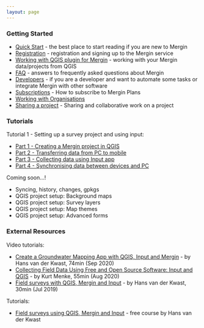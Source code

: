 ```yaml
---
layout: page
---
```



### Getting Started

- [Quick Start](quick-start.html) - the best place to start reading if you are new to Mergin
- [Registration](registration) - registration and signing up to the Mergin service
- [Working with QGIS plugin for Mergin](working-with-qgis-plugin) - working with your Mergin data/projects from QGIS
- [FAQ](faq.html) - answers to frequently asked questions about Mergin
- [Developers](developers) - if you are a developer and want to automate some tasks or integrate Mergin with other software
- [Subscriptions](subscriptions) - How to subscribe to Mergin Plans
- [Working with Organisations](working-with-organisations)
- [Sharing a project](sharing-project) - Sharing and collaborative work on a project

### Tutorials

Tutorial 1 - Setting up a survey project and using input:

  - [Part 1 - Creating a Mergin project in QGIS](tutorials/qgis-new-project.html)
  - [Part 2 - Transferring data from PC to mobile](tutorials/data-transfer.html)
  - [Part 3 - Collecting data using Input app](tutorials/using-input.html)
  - [Part 4 - Synchronising data between devices and PC]((tutorials/data-sync.html))

Coming soon...!

- Syncing, history, changes, gpkgs
- QGIS project setup: Background maps
- QGIS project setup: Survey layers
- QGIS project setup: Map themes
- QGIS project setup: Advanced forms

### External Resources

Video tutorials:
- [Create a Groundwater Mapping App with QGIS, Input and Mergin](https://www.youtube.com/watch?v=nlOFbBO40NY) - by Hans van der Kwast, 74min (Sep 2020)
- [Collecting Field Data Using Free and Open Source Software: Input and QGIS](https://www.youtube.com/watch?v=PhLnwk7bAC0) - by Kurt Menke, 55min (Aug 2020)
- [Field surveys with QGIS, Mergin and Input](https://www.youtube.com/watch?v=8AZ9gPAhL_4) - by Hans van der Kwast, 30min (Jul 2019)

Tutorials:
- [Field surveys using QGIS, Mergin and Input](https://ocw.un-ihe.org/mod/book/view.php?id=5497) - free course by Hans van der Kwast

